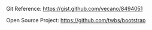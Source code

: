 Git Reference: https://gist.github.com/vecano/8494051

Open Source Project: https://github.com/twbs/bootstrap
